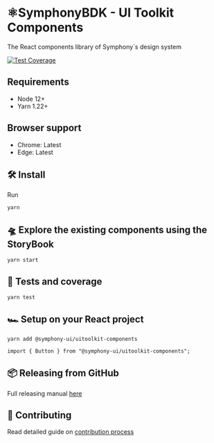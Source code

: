 # ⚛️SymphonyBDK - UI Toolkit Components

The React components library of Symphony`s design system

[![Test Coverage](https://api.codeclimate.com/v1/badges/2de6b84fb3568eb614cd/test_coverage)](https://codeclimate.com/github/SymphonyPlatformSolutions/symphony-ui-toolkit/test_coverage)

## Requirements

- Node 12+
- Yarn 1.22+

## Browser support

- Chrome: Latest
- Edge: Latest

## 🛠 Install

Run

```
yarn
```

## 🛸 Explore the existing components using the StoryBook

```
yarn start
```

## 🧪 Tests and coverage

```
yarn test
```

## 🏎️ Setup on your React project

```
yarn add @symphony-ui/uitoolkit-components
```

```
import { Button } from "@symphony-ui/uitoolkit-components";
```

## 📦 Releasing from GitHub

Full releasing manual [here](https://perzoinc.atlassian.net/wiki/spaces/DevX/pages/1303478933/UIToolkit+releasing+and+versioning)

## 💪 Contributing

Read detailed guide on [contribution process](docs/contributing.md)

